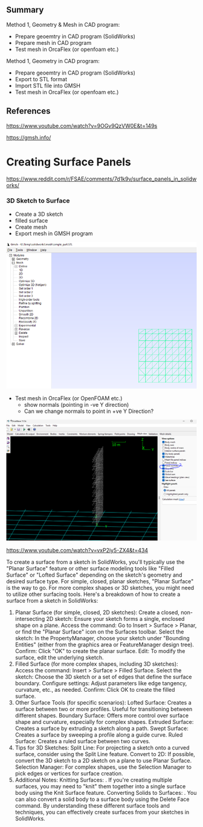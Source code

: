 

## Summary

Method 1, Geometry & Mesh in CAD program:
- Prepare geoemtry in CAD program (SolidWorks)
- Prepare mesh in CAD program
- Test mesh in OrcaFlex (or openfoam etc.)

Method 1, Geometry in CAD program:
- Prepare geoemtry in CAD program (SolidWorks)
- Export to STL format
- Import STL file into GMSH
- Test mesh in OrcaFlex (or openfoam etc.)

## References

https://www.youtube.com/watch?v=9OGv9QzVW0E&t=149s

https://gmsh.info/


# Creating Surface Panels

https://www.reddit.com/r/FSAE/comments/7d1k9v/surface_panels_in_solidworks/


### 3D Sketch to Surface

- Create a 3D sketch
- filled surface
- Create mesh
- Export mesh in GMSH program

![alt text](image-1.png)

- Test mesh in OrcaFlex (or OpenFOAM etc.)
  - show normals (pointing in -ve Y direction)
  - Can we change normals to point in +ve Y Direction?

![Orcaflex mesh screenshot](image.png)

https://www.youtube.com/watch?v=vxP2iy5-ZX4&t=434

To create a surface from a sketch in SolidWorks, you'll typically use the "Planar Surface" feature or other surface modeling tools like "Filled Surface" or "Lofted Surface" depending on the sketch's geometry and desired surface type. For simple, closed, planar sketches, "Planar Surface" is the way to go. For more complex shapes or 3D sketches, you might need to utilize other surfacing tools. 
Here's a breakdown of how to create a surface from a sketch in SolidWorks:
1. Planar Surface (for simple, closed, 2D sketches):
Create a closed, non-intersecting 2D sketch: Ensure your sketch forms a single, enclosed shape on a plane.
Access the command: Go to Insert > Surface > Planar, or find the "Planar Surface" icon on the Surfaces toolbar.
Select the sketch: In the PropertyManager, choose your sketch under "Bounding Entities" (either from the graphics area or FeatureManager design tree).
Confirm: Click "OK" to create the planar surface.
Edit: To modify the surface, edit the underlying sketch. 
1. Filled Surface (for more complex shapes, including 3D sketches):
Access the command: Insert > Surface > Filled Surface.
Select the sketch: Choose the 3D sketch or a set of edges that define the surface boundary.
Configure settings: Adjust parameters like edge tangency, curvature, etc., as needed.
Confirm: Click OK to create the filled surface. 
1. Other Surface Tools (for specific scenarios):
Lofted Surface: Creates a surface between two or more profiles. Useful for transitioning between different shapes. 
Boundary Surface: Offers more control over surface shape and curvature, especially for complex shapes. 
Extruded Surface: Creates a surface by extruding a sketch along a path. 
Swept Surface: Creates a surface by sweeping a profile along a guide curve. 
Ruled Surface: Creates a ruled surface between two curves. 
1. Tips for 3D Sketches:
Split Line:
For projecting a sketch onto a curved surface, consider using the Split Line feature. 
Convert to 2D:
If possible, convert the 3D sketch to a 2D sketch on a plane to use Planar Surface. 
Selection Manager:
For complex shapes, use the Selection Manager to pick edges or vertices for surface creation. 
1. Additional Notes:
Knitting Surfaces:
.
If you're creating multiple surfaces, you may need to "knit" them together into a single surface body using the Knit Surface feature. 
Converting Solids to Surfaces:
.
You can also convert a solid body to a surface body using the Delete Face command. 
By understanding these different surface tools and techniques, you can effectively create surfaces from your sketches in SolidWorks. 